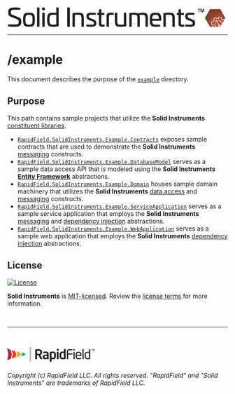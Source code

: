 <!--
Copyright (c) RapidField LLC. Licensed under the MIT License. See LICENSE.txt in the project root for license information.
-->

[![Solid Instruments logo](../SolidInstruments.Logo.Color.Transparent.500w.png)](../README.md)
- - -

# /example

This document describes the purpose of the [`example`]() directory.

## Purpose

This path contains sample projects that utilize the **Solid Instruments** [constituent libraries](/../src).

* [`RapidField.SolidInstruments.Example.Contracts`](/RapidField.SolidInstruments.Example.Contracts) exposes sample contracts that are used to demonstrate the **Solid Instruments** [messaging](../src/RapidField.SolidInstruments.Messaging/README.md) constructs.
* [`RapidField.SolidInstruments.Example.DatabaseModel`](/RapidField.SolidInstruments.Example.DatabaseModel) serves as a sample data access API that is modeled using the **Solid Instruments** [**Entity Framework**](https://docs.microsoft.com/en-us/dotnet/framework/data/adonet/ef/overview) abstractions.
* [`RapidField.SolidInstruments.Example.Domain`](/RapidField.SolidInstruments.Example.Domain) houses sample domain machinery that utilizes the **Solid Instruments** [data access](../src/RapidField.SolidInstruments.DataAccess/README.md) and [messaging](../src/RapidField.SolidInstruments.Messaging/README.md) constructs.
* [`RapidField.SolidInstruments.Example.ServiceApplication`](/RapidField.SolidInstruments.Example.ServiceApplication) serves as a sample service application that employs the **Solid Instruments** [messaging](../src/RapidField.SolidInstruments.Messaging/README.md) and [dependency injection](../src/RapidField.SolidInstruments.InversionOfControl/README.md) abstractions.
* [`RapidField.SolidInstruments.Example.WebApplication`](/RapidField.SolidInstruments.Example.WebApplication) serves as a sample web application that employs the **Solid Instruments** [dependency injection](../src/RapidField.SolidInstruments.InversionOfControl/README.md) abstractions.

## License

[![License](https://img.shields.io/github/license/rapidfield/solid-instruments?style=flat&color=lightseagreen&label=license&logo=open-access&logoColor=lightgrey)](https://github.com/RapidField/solid-instruments/blob/master/LICENSE.txt)

**Solid Instruments** is [MIT-licensed](https://en.wikipedia.org/wiki/MIT_License). Review the [license terms](../LICENSE.txt) for more information.

<br />

- - -

<br />

[![RapidField logo](../RapidField.Logo.Color.Black.Transparent.200w.png)](https://www.rapidfield.com)

###### Copyright (c) RapidField LLC. All rights reserved. "RapidField" and "Solid Instruments" are trademarks of RapidField LLC.